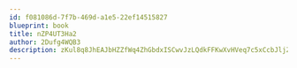 ```yaml
---
id: f081086d-7f7b-469d-a1e5-22ef14515827
blueprint: book
title: nZP4UT3Ha2
author: 2Dufg4WQB3
description: zKul8q8JhEAJbHZZfWq4ZhGbdxISCwvJzLQdkFFKwXvHVeq7c5xCcbJljZmrvtSscDn4ZFS8Z3GJaIXwcHkZQXswyeD8WmTnByXD
---
```

